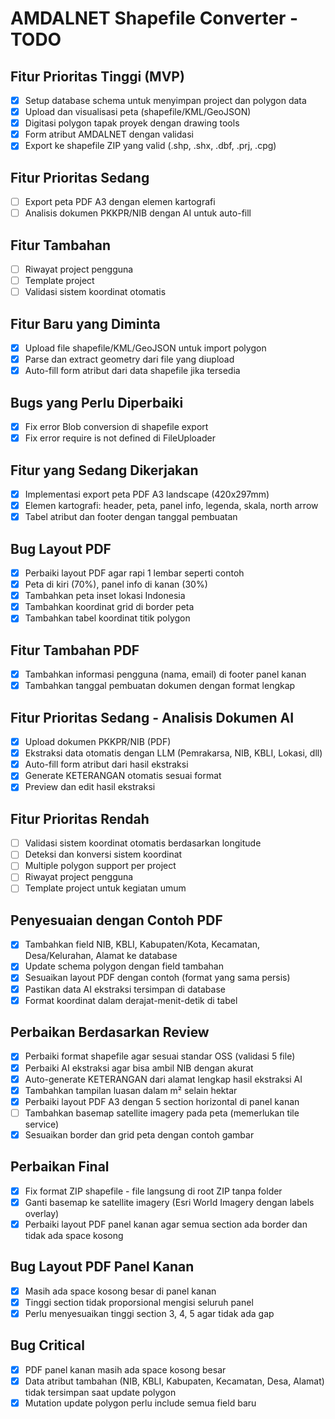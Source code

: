 # AMDALNET Shapefile Converter - TODO

## Fitur Prioritas Tinggi (MVP)

- [x] Setup database schema untuk menyimpan project dan polygon data
- [x] Upload dan visualisasi peta (shapefile/KML/GeoJSON)
- [x] Digitasi polygon tapak proyek dengan drawing tools
- [x] Form atribut AMDALNET dengan validasi
- [x] Export ke shapefile ZIP yang valid (.shp, .shx, .dbf, .prj, .cpg)

## Fitur Prioritas Sedang

- [ ] Export peta PDF A3 dengan elemen kartografi
- [ ] Analisis dokumen PKKPR/NIB dengan AI untuk auto-fill

## Fitur Tambahan

- [ ] Riwayat project pengguna
- [ ] Template project
- [ ] Validasi sistem koordinat otomatis

## Fitur Baru yang Diminta

- [x] Upload file shapefile/KML/GeoJSON untuk import polygon
- [x] Parse dan extract geometry dari file yang diupload
- [x] Auto-fill form atribut dari data shapefile jika tersedia

## Bugs yang Perlu Diperbaiki

- [x] Fix error Blob conversion di shapefile export
- [x] Fix error require is not defined di FileUploader

## Fitur yang Sedang Dikerjakan

- [x] Implementasi export peta PDF A3 landscape (420x297mm)
- [x] Elemen kartografi: header, peta, panel info, legenda, skala, north arrow
- [x] Tabel atribut dan footer dengan tanggal pembuatan

## Bug Layout PDF

- [x] Perbaiki layout PDF agar rapi 1 lembar seperti contoh
- [x] Peta di kiri (70%), panel info di kanan (30%)
- [x] Tambahkan peta inset lokasi Indonesia
- [x] Tambahkan koordinat grid di border peta
- [x] Tambahkan tabel koordinat titik polygon

## Fitur Tambahan PDF

- [x] Tambahkan informasi pengguna (nama, email) di footer panel kanan
- [x] Tambahkan tanggal pembuatan dokumen dengan format lengkap

## Fitur Prioritas Sedang - Analisis Dokumen AI

- [x] Upload dokumen PKKPR/NIB (PDF)
- [x] Ekstraksi data otomatis dengan LLM (Pemrakarsa, NIB, KBLI, Lokasi, dll)
- [x] Auto-fill form atribut dari hasil ekstraksi
- [x] Generate KETERANGAN otomatis sesuai format
- [x] Preview dan edit hasil ekstraksi

## Fitur Prioritas Rendah

- [ ] Validasi sistem koordinat otomatis berdasarkan longitude
- [ ] Deteksi dan konversi sistem koordinat
- [ ] Multiple polygon support per project
- [ ] Riwayat project pengguna
- [ ] Template project untuk kegiatan umum

## Penyesuaian dengan Contoh PDF

- [x] Tambahkan field NIB, KBLI, Kabupaten/Kota, Kecamatan, Desa/Kelurahan, Alamat ke database
- [x] Update schema polygon dengan field tambahan
- [x] Sesuaikan layout PDF dengan contoh (format yang sama persis)
- [x] Pastikan data AI ekstraksi tersimpan di database
- [x] Format koordinat dalam derajat-menit-detik di tabel

## Perbaikan Berdasarkan Review

- [x] Perbaiki format shapefile agar sesuai standar OSS (validasi 5 file)
- [x] Perbaiki AI ekstraksi agar bisa ambil NIB dengan akurat
- [x] Auto-generate KETERANGAN dari alamat lengkap hasil ekstraksi AI
- [x] Tambahkan tampilan luasan dalam m² selain hektar
- [x] Perbaiki layout PDF A3 dengan 5 section horizontal di panel kanan
- [ ] Tambahkan basemap satellite imagery pada peta (memerlukan tile service)
- [x] Sesuaikan border dan grid peta dengan contoh gambar

## Perbaikan Final

- [x] Fix format ZIP shapefile - file langsung di root ZIP tanpa folder
- [x] Ganti basemap ke satellite imagery (Esri World Imagery dengan labels overlay)
- [x] Perbaiki layout PDF panel kanan agar semua section ada border dan tidak ada space kosong

## Bug Layout PDF Panel Kanan

- [x] Masih ada space kosong besar di panel kanan
- [x] Tinggi section tidak proporsional mengisi seluruh panel
- [x] Perlu menyesuaikan tinggi section 3, 4, 5 agar tidak ada gap

## Bug Critical

- [x] PDF panel kanan masih ada space kosong besar
- [x] Data atribut tambahan (NIB, KBLI, Kabupaten, Kecamatan, Desa, Alamat) tidak tersimpan saat update polygon
- [x] Mutation update polygon perlu include semua field baru
